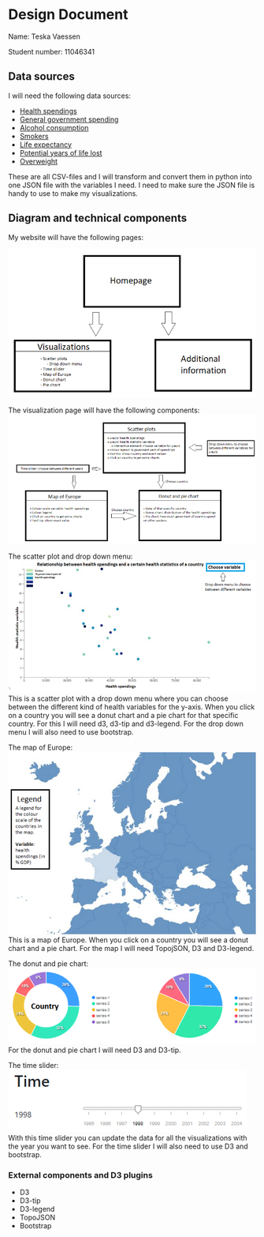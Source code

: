 # Design Document
Name: Teska Vaessen

Student number: 11046341

## Data sources
I will need the following data sources:
+ [Health spendings](https://data.oecd.org/healthres/health-spending.htm)
+ [General government spending](https://data.oecd.org/gga/general-government-spending.htm#indicator-chart)
+ [Alcohol consumption](https://data.oecd.org/healthrisk/alcohol-consumption.htm)
+ [Smokers](https://data.oecd.org/healthrisk/daily-smokers.htm#indicator-chart)
+ [Life expectancy](https://data.oecd.org/healthstat/life-expectancy-at-birth.htm)
+ [Potential years of life lost](https://data.oecd.org/healthstat/potential-years-of-life-lost.htm#indicator-chart)
+ [Overweight](https://data.oecd.org/healthrisk/overweight-or-obese-population.htm)

These are all CSV-files and I will transform and convert them in python into one JSON file with the variables I need. I need to make sure the JSON file is handy to use to make my visualizations.

## Diagram and technical components
My website will have the following pages:

![Sketch 1](doc/designSketch1.png)

The visualization page will have the following components:
![Sketch 2](doc/designSketch4.png)

The scatter plot and drop down menu:
![Sketch 3](doc/proposalSketch1.png)
This is a scatter plot with a drop down menu where you can choose between the different kind of health variables for the y-axis. When you click on a country you will see a donut chart and a pie chart for that specific country. For this I will need d3, d3-tip and d3-legend. For the drop down menu I will also need to use bootstrap.

The map of Europe:
![Sketch 4](doc/designSketch3.png)
This is a map of Europe. When you click on a country you will see a donut chart and a pie chart. For the map I will need TopojSON, D3 and D3-legend.

The donut and pie chart:
![Sketch 5](doc/piecharts.png)
For the donut and pie chart I will need D3 and D3-tip.

The time slider:
![Sketch 6](doc/timeslider.png)
With this time slider you can update the data for all the visualizations with the year you want to see. For the time slider I will also need to use D3 and bootstrap.

### External components and D3 plugins
+ D3
+ D3-tip
+ D3-legend
+ TopoJSON
+ Bootstrap
